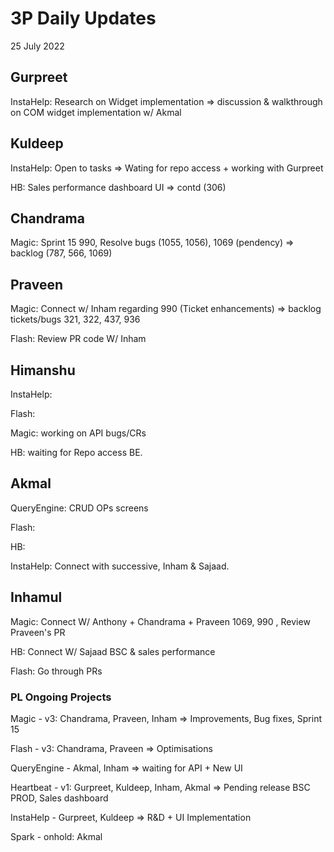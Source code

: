 # 3P Daily Updates
25 July 2022

## Gurpreet
InstaHelp: Research on Widget implementation => discussion & walkthrough on COM widget implementation w/ Akmal

## Kuldeep
InstaHelp: Open to tasks => Wating for repo access + working with Gurpreet

HB: Sales performance dashboard UI => contd (306)

## Chandrama

Magic: Sprint 15 990, Resolve bugs (1055, 1056), 1069 (pendency) => backlog (787, 566, 1069)

## Praveen
Magic: Connect w/ Inham regarding 990 (Ticket enhancements) => backlog tickets/bugs 321, 322, 437, 936  

Flash: Review PR code W/ Inham

## Himanshu
InstaHelp:

Flash:

Magic:  working on API bugs/CRs

HB: waiting for Repo access BE.

## Akmal
QueryEngine: CRUD OPs screens

Flash:

HB: 

InstaHelp: Connect with successive, Inham & Sajaad.

## Inhamul
Magic: Connect W/ Anthony + Chandrama + Praveen 1069, 990 , Review Praveen's PR

HB: Connect W/ Sajaad BSC & sales performance

Flash: Go through PRs

### PL Ongoing Projects
Magic - v3: Chandrama, Praveen, Inham => Improvements, Bug fixes, Sprint 15 

Flash - v3: Chandrama, Praveen => Optimisations

QueryEngine - Akmal, Inham => waiting for API + New UI

Heartbeat - v1: Gurpreet, Kuldeep, Inham, Akmal => Pending release BSC PROD, Sales dashboard

InstaHelp - Gurpreet, Kuldeep => R&D + UI Implementation

Spark - onhold: Akmal
